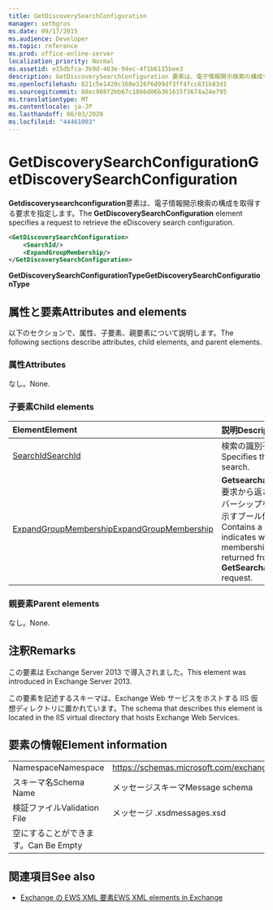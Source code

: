 ```yaml
---
title: GetDiscoverySearchConfiguration
manager: sethgros
ms.date: 09/17/2015
ms.audience: Developer
ms.topic: reference
ms.prod: office-online-server
localization_priority: Normal
ms.assetid: e15dbfca-3b9d-463e-94ec-4f1b6115bee3
description: GetDiscoverySearchConfiguration 要素は、電子情報開示検索の構成を取得する要求を指定します。
ms.openlocfilehash: 821c5e1429c160e326f6d99df3ff4fcc831b83d1
ms.sourcegitcommit: 88ec988f2bb67c1866d06b361615f3674a24e795
ms.translationtype: MT
ms.contentlocale: ja-JP
ms.lasthandoff: 06/03/2020
ms.locfileid: "44461003"
---
```

# <a name="getdiscoverysearchconfiguration"></a><span data-ttu-id="3d3d7-103">GetDiscoverySearchConfiguration</span><span class="sxs-lookup"><span data-stu-id="3d3d7-103">GetDiscoverySearchConfiguration</span></span>

<span data-ttu-id="3d3d7-104">**Getdiscoverysearchconfiguration**要素は、電子情報開示検索の構成を取得する要求を指定します。</span><span class="sxs-lookup"><span data-stu-id="3d3d7-104">The **GetDiscoverySearchConfiguration** element specifies a request to retrieve the eDiscovery search configuration.</span></span> 
  
```XML
<GetDiscoverySearchConfiguration>
    <SearchId/>
    <ExpandGroupMembership/>
</GetDiscoverySearchConfiguration>
```

 <span data-ttu-id="3d3d7-105">**GetDiscoverySearchConfigurationType**</span><span class="sxs-lookup"><span data-stu-id="3d3d7-105">**GetDiscoverySearchConfigurationType**</span></span>
## <a name="attributes-and-elements"></a><span data-ttu-id="3d3d7-106">属性と要素</span><span class="sxs-lookup"><span data-stu-id="3d3d7-106">Attributes and elements</span></span>

<span data-ttu-id="3d3d7-107">以下のセクションで、属性、子要素、親要素について説明します。</span><span class="sxs-lookup"><span data-stu-id="3d3d7-107">The following sections describe attributes, child elements, and parent elements.</span></span>
  
### <a name="attributes"></a><span data-ttu-id="3d3d7-108">属性</span><span class="sxs-lookup"><span data-stu-id="3d3d7-108">Attributes</span></span>

<span data-ttu-id="3d3d7-109">なし。</span><span class="sxs-lookup"><span data-stu-id="3d3d7-109">None.</span></span>
  
### <a name="child-elements"></a><span data-ttu-id="3d3d7-110">子要素</span><span class="sxs-lookup"><span data-stu-id="3d3d7-110">Child elements</span></span>

|<span data-ttu-id="3d3d7-111">**Element**</span><span class="sxs-lookup"><span data-stu-id="3d3d7-111">**Element**</span></span>|<span data-ttu-id="3d3d7-112">**説明**</span><span class="sxs-lookup"><span data-stu-id="3d3d7-112">**Description**</span></span>|
|:-----|:-----|
|[<span data-ttu-id="3d3d7-113">SearchId</span><span class="sxs-lookup"><span data-stu-id="3d3d7-113">SearchId</span></span>](searchid.md) <br/> |<span data-ttu-id="3d3d7-114">検索の識別子を指定します。</span><span class="sxs-lookup"><span data-stu-id="3d3d7-114">Specifies the identifier of the search.</span></span>  <br/> |
|[<span data-ttu-id="3d3d7-115">ExpandGroupMembership</span><span class="sxs-lookup"><span data-stu-id="3d3d7-115">ExpandGroupMembership</span></span>](expandgroupmembership.md) <br/> |<span data-ttu-id="3d3d7-116">**Getsearchablemailemailrequest**要求から返されるグループのメンバーシップを拡張するかどうかを示すブール値を格納します。</span><span class="sxs-lookup"><span data-stu-id="3d3d7-116">Contains a Boolean value that indicates whether to expand the membership of the group returned from a **GetSearchableMailboxes** request.</span></span>  <br/> |
   
### <a name="parent-elements"></a><span data-ttu-id="3d3d7-117">親要素</span><span class="sxs-lookup"><span data-stu-id="3d3d7-117">Parent elements</span></span>

<span data-ttu-id="3d3d7-118">なし。</span><span class="sxs-lookup"><span data-stu-id="3d3d7-118">None.</span></span>
  
## <a name="remarks"></a><span data-ttu-id="3d3d7-119">注釈</span><span class="sxs-lookup"><span data-stu-id="3d3d7-119">Remarks</span></span>

<span data-ttu-id="3d3d7-120">この要素は Exchange Server 2013 で導入されました。</span><span class="sxs-lookup"><span data-stu-id="3d3d7-120">This element was introduced in Exchange Server 2013.</span></span>
  
<span data-ttu-id="3d3d7-121">この要素を記述するスキーマは、Exchange Web サービスをホストする IIS 仮想ディレクトリに置かれています。</span><span class="sxs-lookup"><span data-stu-id="3d3d7-121">The schema that describes this element is located in the IIS virtual directory that hosts Exchange Web Services.</span></span>
  
## <a name="element-information"></a><span data-ttu-id="3d3d7-122">要素の情報</span><span class="sxs-lookup"><span data-stu-id="3d3d7-122">Element information</span></span>

|||
|:-----|:-----|
|<span data-ttu-id="3d3d7-123">Namespace</span><span class="sxs-lookup"><span data-stu-id="3d3d7-123">Namespace</span></span>  <br/> |https://schemas.microsoft.com/exchange/services/2006/messages  <br/> |
|<span data-ttu-id="3d3d7-124">スキーマ名</span><span class="sxs-lookup"><span data-stu-id="3d3d7-124">Schema Name</span></span>  <br/> |<span data-ttu-id="3d3d7-125">メッセージスキーマ</span><span class="sxs-lookup"><span data-stu-id="3d3d7-125">Message schema</span></span>  <br/> |
|<span data-ttu-id="3d3d7-126">検証ファイル</span><span class="sxs-lookup"><span data-stu-id="3d3d7-126">Validation File</span></span>  <br/> |<span data-ttu-id="3d3d7-127">メッセージ .xsd</span><span class="sxs-lookup"><span data-stu-id="3d3d7-127">messages.xsd</span></span>  <br/> |
|<span data-ttu-id="3d3d7-128">空にすることができます。</span><span class="sxs-lookup"><span data-stu-id="3d3d7-128">Can Be Empty</span></span>  <br/> ||
   
## <a name="see-also"></a><span data-ttu-id="3d3d7-129">関連項目</span><span class="sxs-lookup"><span data-stu-id="3d3d7-129">See also</span></span>



- [<span data-ttu-id="3d3d7-130">Exchange の EWS XML 要素</span><span class="sxs-lookup"><span data-stu-id="3d3d7-130">EWS XML elements in Exchange</span></span>](ews-xml-elements-in-exchange.md)

